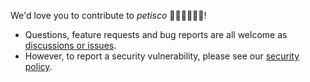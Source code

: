 We'd love you to contribute to *petisco* 🥳🥳🥳🥳🥳🥳️!

* Questions, feature requests and bug reports are all welcome as [discussions or issues](https://github.com/alice-biometrics/petisco/issues/new/choose). 
* However, to report a security vulnerability, please see our [security policy](https://github.com/alice-biometrics/petisco/security/policy).

